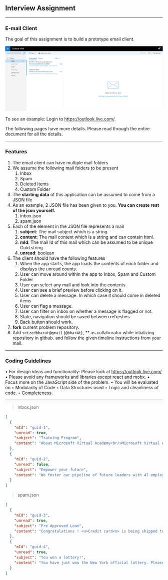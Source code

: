 ## Interview Assignment

<hr>

### E-mail Client

The goal of this assignment is to build a prototype email client.

<img src="output.jpg" alt="email-preview">

To see an example: Login to https://outlook.live.com/.

The following pages have more details. Please read through the entire document for all the details.

<hr>

### Features

1. The email client can have multiple mail folders
2. We assume the following mail folders to be present
   1. Inbox
   2. Spam
   3. Deleted Items
   4. Custom Folder
3. The **starting data** of this application can be assumed to come from a JSON file
4. As an example, 2 JSON file has been given to you. **You can create rest of the json yourself.**
   1. inbox.json
   2. spam.json
5. Each of the element in the JSON file represents a mail
   1. **subject**: The mail subject which is a string
   2. **content**: The mail content which is a string and can contain html.
   3. **mId**: The mail Id of this mail which can be assumed to be unique Guid string
   4. **unread**: boolean
6. The client should have the following features
   1. When the app starts, the app loads the contents of each folder and displays the unread counts.
   2. User can move around within the app to Inbox, Spam and Custom Folder
   3. User can select any mail and look into the contents
   4. User can see a brief preview before clicking on it.
   5. User can delete a message. In which case it should come in deleted items
   6. User can flag a message.
   7. User can filter on inbox on whether a message is flagged or not.
   8. State, navigation should be saved between refreshes
   9. Back button should work.
7. **fork** current problem repository.
8. Add `seizedbharat@gmail` (`@bhar4t`), \*\* as collaborator while intializing repository in github. and follow the given timeline instructions from your mail.

<hr>

### Coding Guidelines

• For design ideas and functionality: Please look at https://outlook.live.com/
• Please avoid any frameworks and libraries except react and mobx.
• Focus more on the JavaScript side of the problem.
• You will be evaluated on
◦ Modularity of Code
◦ Data Structures used
◦ Logic and cleanliness of code.
◦ Completeness.

<hr>

> inbox.json

```json
[
  {
    "mId": "guid-1",
    "unread": true,
    "subject": "Training Program",
    "content": "About Microsoft Virtual Academy<br/>Microsoft Virtual Academy provides free online training by world-class experts to help you build your technical skills and advance your career. Make it your destination of choice to get started on the latest Microsoft technologies and join this vibrant community."
  },
  {
    "mId": "guid-2",
    "unread": false,
    "subject": "Empower your future",
    "content": "We foster our pipeline of future leaders with 47 employee networks and 7 global employee resource groups, servicing an active community of thousands across Microsoft"
  }
]
```

> spam.json

```json
[
  {
    "mId": "guid-3",
    "unread": true,
    "subject": "Pre Approved Loan",
    "content": "Congratulations ! <u>Credit card<u> is being shipped to you today!"
  },
  {
    "mId": "guid-4",
    "unread": true,
    "subject": "You won a lottery!",
    "content": "You have just won the New York official lottery. Please send us your address so that we may start the transfer."
  }
]
```
